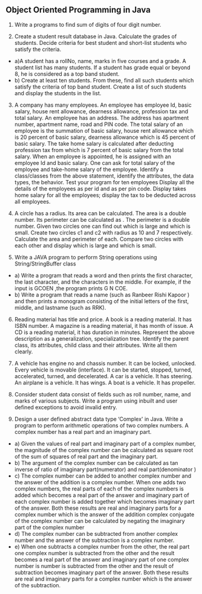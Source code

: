 ## Object Oriented Programming in Java

1) Write a programs to find sum of digits of four digit number.

2) Create a student result database in Java. Calculate the grades of students. Decide criteria
for best student and short-list students who satisfy the criteria.
- a)A student has a rollNo, name, marks in five courses and a grade. A student list
has many students. If a student has grade equal or beyond 8, he is considered as
a top band student.
- b) Create at least ten students. From these, find all such students which satisfy the
criteria of top band student. Create a list of such students and display the
students in the list.

3) A company has many employees. An employee has employee Id, basic salary, house rent
allowance, dearness allowance, profession tax and total salary. An employee has an address. The address has apartment number, apartment name, road and PIN code. The total salary of an employee is the summation of basic salary, house rent allowance which is 20 percent of basic salary, dearness allowance which is 45 percent of basic salary. The take home salary is calculated after deducting profession tax from which is 7
percent of basic salary from the total salary. When an employee is appointed, he is assigned with an employee Id and basic salary. One can ask for total salary of the employee and take-home salary of the employee. Identify a class/classes from the above statement, identify the attributes, the data types, the behavior. Test your program for ten employees
Display all the details of the employees as per id and as per pin code. Display takes home salary for all the employees; display the tax to be deducted across
all employees.

4) A circle has a radius. Its area can be calculated. The area is a double number. Its perimeter
can be calculated as . The perimeter is a double number. Given two circles one can
find out which is large and which is small. Create two circles c1 and c2 with radius as 10 and 7 respectively. Calculate the area
and perimeter of each. Compare two circles with each other and display which is
large and which is small.

5) Write a JAVA program to perform String operations using String/StringBuffer class
- a) Write a program that reads a word and then prints the first character, the last
character, and the characters in the middle. For example, if the input is GCOEN ,the
program prints G N COE.
- b) Write a program that reads a name (such as Ranbeer Rishi Kapoor ) and then prints a
monogram consisting of the initial letters of the first, middle, and lastname (such as
RRK).

6) Reading material has title and price. A book is a reading material. It has ISBN number. A magazine
is a reading material, it has month of issue. A CD is a reading material, it has duration in minutes. Represent the above description as a generalization, specialization tree. Identify the parent class, its attributes, child class and their attributes. Write all them clearly.

7) A vehicle has engine no and chassis number. It can be locked, unlocked. Every vehicle is movable
(interface). It can be started, stopped, turned, accelerated, turned, and decelerated. A car is a
vehicle. It has steering. An airplane is a vehicle. It has wings. A boat is a vehicle. It has propeller.

8) Consider student data consist of fields such as roll number, name, and marks of various
subjects. Write a program using inbuilt and user defined exceptions to avoid invalid entry.

9) Design a user defined abstract data type ‘Complex' in Java. Write a program to perform
arithmetic operations of two complex numbers. A complex number has a real part and an imaginary part.
- a) Given the values of real part and imaginary part of a complex number, the
magnitude of the complex number can be calculated as square root of the
sum of squares of real part and the imaginary part.
- b) The argument of the complex number can be calculated as tan inverse of
ratio of imaginary part(numerator) and real part(denominator )
- c) The complex number can be added to another complex number and the
answer of the addition is a complex number. When one adds two complex
numbers, the real parts of each of the complex numbers is added which
becomes a real part of the answer and imaginary part of each complex
number is added together which becomes imaginary part of the answer. Both
these results are real and imaginary parts for a complex number which is the
answer of the addition complex conjugate of the complex number can be
calculated by negating the imaginary part of the complex number
- d) The complex number can be subtracted from another complex number and
the answer of the subtraction is a complex number.
- e) When one subtracts a complex number from the other, the real part one
complex number is subtracted from the other and the result becomes a real
part of the answer and imaginary part of one complex number is number is
subtracted from the other and the result of subtraction becomes imaginary
part of the answer. Both these results are real and imaginary parts for a
complex number which is the answer of the subtraction.
